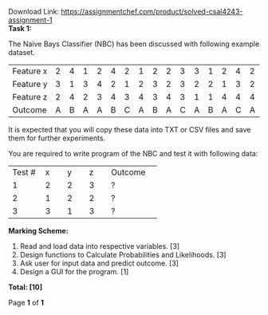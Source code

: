 Download Link: https://assignmentchef.com/product/solved-csal4243-assignment-1
<br>
<strong>Task 1: </strong>

The Naïve Bays Classifier (NBC) has been discussed with following example dataset.




<table width="556">

 <tbody>

  <tr>

   <td width="104">Feature x</td>

   <td width="30">2</td>

   <td width="30">4</td>

   <td width="30">1</td>

   <td width="30">2</td>

   <td width="30">4</td>

   <td width="31">2</td>

   <td width="30">1</td>

   <td width="30">2</td>

   <td width="30">2</td>

   <td width="31">3</td>

   <td width="30">3</td>

   <td width="30">1</td>

   <td width="30">2</td>

   <td width="31">4</td>

   <td width="29">2</td>

  </tr>

  <tr>

   <td width="104">Feature y</td>

   <td width="30">3</td>

   <td width="30">1</td>

   <td width="30">3</td>

   <td width="30">4</td>

   <td width="30">2</td>

   <td width="31">1</td>

   <td width="30">2</td>

   <td width="30">3</td>

   <td width="30">2</td>

   <td width="31">3</td>

   <td width="30">2</td>

   <td width="30">2</td>

   <td width="30">1</td>

   <td width="31">3</td>

   <td width="29">2</td>

  </tr>

  <tr>

   <td width="104">Feature z</td>

   <td width="30">2</td>

   <td width="30">4</td>

   <td width="30">2</td>

   <td width="30">3</td>

   <td width="30">4</td>

   <td width="31">3</td>

   <td width="30">4</td>

   <td width="30">3</td>

   <td width="30">4</td>

   <td width="31">3</td>

   <td width="30">1</td>

   <td width="30">1</td>

   <td width="30">4</td>

   <td width="31">4</td>

   <td width="29">4</td>

  </tr>

  <tr>

   <td width="104">Outcome</td>

   <td width="30">A</td>

   <td width="30">B</td>

   <td width="30">A</td>

   <td width="30">A</td>

   <td width="30">B</td>

   <td width="31">C</td>

   <td width="30">A</td>

   <td width="30">B</td>

   <td width="30">A</td>

   <td width="31">C</td>

   <td width="30">A</td>

   <td width="30">B</td>

   <td width="30">A</td>

   <td width="31">C</td>

   <td width="29">A</td>

  </tr>

 </tbody>

</table>




It is expected that you will copy these data into TXT or CSV files and save them for further experiments.




You are required to write program of the NBC and test it with following data:




<table width="218">

 <tbody>

  <tr>

   <td width="50">Test #</td>

   <td width="28">x</td>

   <td width="28">y</td>

   <td width="28">z</td>

   <td width="84">Outcome</td>

  </tr>

  <tr>

   <td width="50">1</td>

   <td width="28">2</td>

   <td width="28">2</td>

   <td width="28">3</td>

   <td width="84">?</td>

  </tr>

  <tr>

   <td width="50">2</td>

   <td width="28">1</td>

   <td width="28">2</td>

   <td width="28">2</td>

   <td width="84">?</td>

  </tr>

  <tr>

   <td width="50">3</td>

   <td width="28">3</td>

   <td width="28">1</td>

   <td width="28">3</td>

   <td width="84">?</td>

  </tr>

 </tbody>

</table>




<strong> </strong>

<strong>Marking Scheme:</strong>

<ol>

 <li>Read and load data into respective variables.                           [3]</li>

 <li>Design functions to Calculate Probabilities and Likelihoods. [3]</li>

 <li>Ask user for input data and predict outcome.                                     [3]</li>

 <li>Design a GUI for the program.                                                             [1]</li>

</ol>

<strong>Total: [10]      </strong>

Page <strong>1</strong> of <strong>1</strong>


